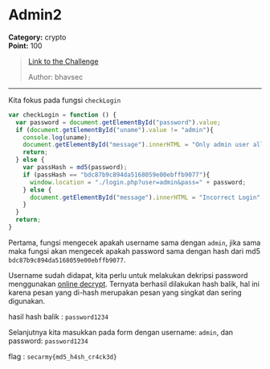 # Admin2
**Category:** crypto <br>
**Point:** 100

> [Link to the Challenge](http://sec-army.ml/admin2/)
> 
> Author: bhavsec

---

Kita fokus pada fungsi `checkLogin`
```javascript
var checkLogin = function () {
  var password = document.getElementById("password").value;
  if (document.getElementById("uname").value != "admin"){
    console.log(uname);
    document.getElementById("message").innerHTML = "Only admin user allowed!";
    return;
  } else {
    var passHash = md5(password);
    if (passHash == "bdc87b9c894da5168059e00ebffb9077"){
      window.location = "./login.php?user=admin&pass=" + password;
    } else {
      document.getElementById("message").innerHTML = "Incorrect Login";
    }
  }
  return;
}
```

Pertama, fungsi mengecek apakah username sama dengan `admin`, jika sama maka fungsi akan mengecek apakah password sama dengan hash dari md5 `bdc87b9c894da5168059e00ebffb9077`.

Username sudah didapat, kita perlu untuk melakukan dekripsi password menggunakan [online decrypt](https://www.md5online.org/md5-decrypt.html). Ternyata berhasil dilakukan hash balik, hal ini karena pesan yang di-hash merupakan pesan yang singkat dan sering digunakan.

hasil hash balik : `password1234`

Selanjutnya kita masukkan pada form dengan username: `admin`, dan password: `password1234`

flag : `secarmy{md5_h4sh_cr4ck3d}`

